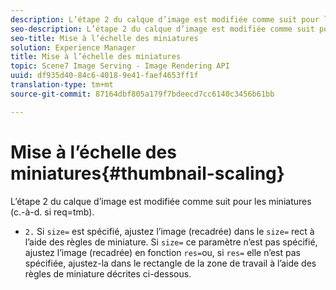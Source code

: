 ```yaml
---
description: L’étape 2 du calque d’image est modifiée comme suit pour les miniatures (c.-à-d. si req=tmb).
seo-description: L’étape 2 du calque d’image est modifiée comme suit pour les miniatures (c.-à-d. si req=tmb).
seo-title: Mise à l’échelle des miniatures
solution: Experience Manager
title: Mise à l’échelle des miniatures
topic: Scene7 Image Serving - Image Rendering API
uuid: df935d40-84c6-4018-9e41-faef4653ff1f
translation-type: tm+mt
source-git-commit: 87164dbf805a179f7bdeecd7cc6140c3456b61bb

---
```



# Mise à l’échelle des miniatures{#thumbnail-scaling}

L’étape 2 du calque d’image est modifiée comme suit pour les miniatures (c.-à-d. si req=tmb).

* `2.` Si `size=` est spécifié, ajustez l’image (recadrée) dans le `size=` rect à l’aide des règles de miniature. Si `size=` ce paramètre n’est pas spécifié, ajustez l’image (recadrée) en fonction `res=`ou, si `res=` elle n’est pas spécifiée, ajustez-la dans le rectangle de la zone de travail à l’aide des règles de miniature décrites ci-dessous.

